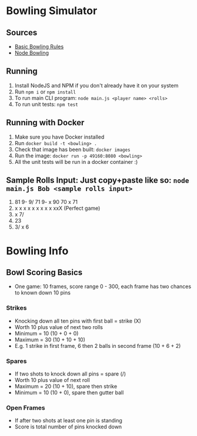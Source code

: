 # Bowling Simulator

## Sources
- [Basic Bowling Rules](https://www.thoughtco.com/bowling-scoring-420895)
- [Node Bowling](https://www.npmjs.com/package/bowling)

## Running
1. Install NodeJS and NPM if you don't already have it on your system
2. Run `npm i` or `npm install`
3. To run main CLI program: `node main.js <player name> <rolls>`
4. To run unit tests: `npm test`

## Running with Docker
1. Make sure you have Docker installed
2. Run `docker build -t <bowling> .`
3. Check that image has been built: `docker images`
4. Run the image: `docker run -p 49160:8080 <bowling>`
5. All the unit tests will be run in a docker container :)

## Sample Rolls Input: Just copy+paste like so: `node main.js Bob <sample rolls input>`
1. 81 9- 9/ 71 9- x 90 70 x 71
2. x x x x x x x x x xxX (Perfect game)
3. x 7/
4. 23
5. 3/ x 6

# Bowling Info

## Bowl Scoring Basics
- One game: 10 frames, score range 0 - 300, each frame has two chances to known down 10 pins

### Strikes
- Knocking down all ten pins with first ball = strike (X)
- Worth 10 plus value of next two rolls
- Minimum = 10 (10 + 0 + 0)
- Maximum = 30 (10 + 10 + 10)
- E.g. 1 strike in first frame, 6 then 2 balls in second frame (10 + 6 + 2)

### Spares
- If two shots to knock down all pins = spare (/)
- Worth 10 plus value of next roll
- Maximum = 20 (10 + 10), spare then strike
- Minimum = 10 (10 + 0), spare then gutter ball

### Open Frames
- If after two shots at least one pin is standing
- Score is total number of pins knocked down